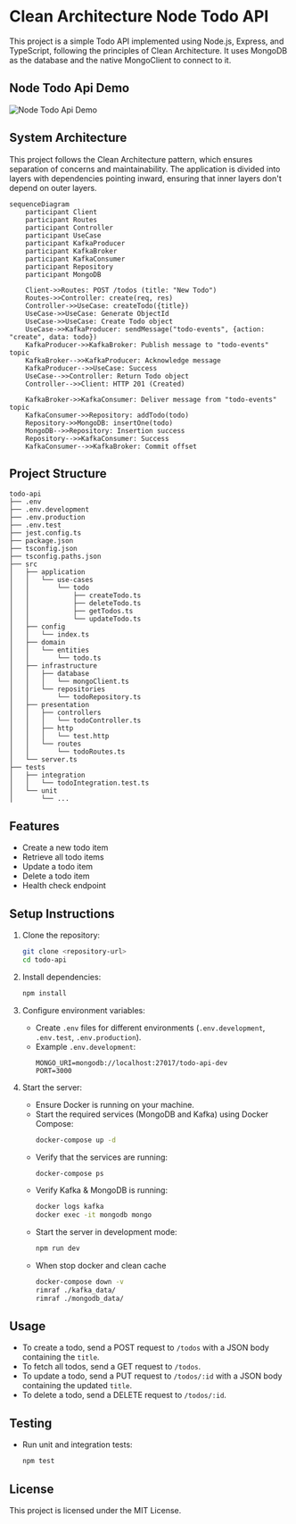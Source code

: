 # Clean Architecture Node Todo API

This project is a simple Todo API implemented using Node.js, Express, and TypeScript, following the principles of Clean Architecture. It uses MongoDB as the database and the native MongoClient to connect to it.

## Node Todo Api Demo
![Node Todo Api Demo](doc/node-todo-api-demo.gif)

## System Architecture

This project follows the Clean Architecture pattern, which ensures separation of concerns and maintainability. The application is divided into layers with dependencies pointing inward, ensuring that inner layers don't depend on outer layers.

```mermaid
sequenceDiagram
    participant Client
    participant Routes
    participant Controller
    participant UseCase
    participant KafkaProducer
    participant KafkaBroker
    participant KafkaConsumer
    participant Repository
    participant MongoDB

    Client->>Routes: POST /todos (title: "New Todo")
    Routes->>Controller: create(req, res)
    Controller->>UseCase: createTodo({title})
    UseCase->>UseCase: Generate ObjectId
    UseCase->>UseCase: Create Todo object
    UseCase->>KafkaProducer: sendMessage("todo-events", {action: "create", data: todo})
    KafkaProducer->>KafkaBroker: Publish message to "todo-events" topic
    KafkaBroker-->>KafkaProducer: Acknowledge message
    KafkaProducer-->>UseCase: Success
    UseCase-->>Controller: Return Todo object
    Controller-->>Client: HTTP 201 (Created)

    KafkaBroker->>KafkaConsumer: Deliver message from "todo-events" topic
    KafkaConsumer->>Repository: addTodo(todo)
    Repository->>MongoDB: insertOne(todo)
    MongoDB-->>Repository: Insertion success
    Repository-->>KafkaConsumer: Success
    KafkaConsumer-->>KafkaBroker: Commit offset
```

## Project Structure

```
todo-api
├── .env
├── .env.development
├── .env.production
├── .env.test
├── jest.config.ts
├── package.json
├── tsconfig.json
├── tsconfig.paths.json
├── src
│   ├── application
│   │   └── use-cases
│   │       └── todo
│   │           ├── createTodo.ts
│   │           ├── deleteTodo.ts
│   │           ├── getTodos.ts
│   │           └── updateTodo.ts
│   ├── config
│   │   └── index.ts
│   ├── domain
│   │   └── entities
│   │       └── todo.ts
│   ├── infrastructure
│   │   ├── database
│   │   │   └── mongoClient.ts
│   │   └── repositories
│   │       └── todoRepository.ts
│   ├── presentation
│   │   ├── controllers
│   │   │   └── todoController.ts
│   │   ├── http
│   │   │   └── test.http
│   │   └── routes
│   │       └── todoRoutes.ts
│   └── server.ts
├── tests
│   ├── integration
│   │   └── todoIntegration.test.ts
│   └── unit
│       └── ...
```

## Features

- Create a new todo item
- Retrieve all todo items
- Update a todo item
- Delete a todo item
- Health check endpoint

## Setup Instructions

1. Clone the repository:
   ```bash
   git clone <repository-url>
   cd todo-api
   ```

2. Install dependencies:
   ```bash
   npm install
   ```

3. Configure environment variables:
   - Create `.env` files for different environments (`.env.development`, `.env.test`, `.env.production`).
   - Example `.env.development`:
     ```
     MONGO_URI=mongodb://localhost:27017/todo-api-dev
     PORT=3000
     ```

4. Start the server:
   - Ensure Docker is running on your machine.
   - Start the required services (MongoDB and Kafka) using Docker Compose:
     ```bash
     docker-compose up -d
     ```
   - Verify that the services are running:
     ```bash
     docker-compose ps
     ```
   - Verify Kafka & MongoDB is running:
     ```bash
     docker logs kafka
     docker exec -it mongodb mongo
     ```  
   - Start the server in development mode:
     ```bash
     npm run dev
     ```
   - When stop docker and clean cache
     ```bash
     docker-compose down -v
     rimraf ./kafka_data/
     rimraf ./mongodb_data/
     ```

## Usage

- To create a todo, send a POST request to `/todos` with a JSON body containing the `title`.
- To fetch all todos, send a GET request to `/todos`.
- To update a todo, send a PUT request to `/todos/:id` with a JSON body containing the updated `title`.
- To delete a todo, send a DELETE request to `/todos/:id`.

## Testing

- Run unit and integration tests:
  ```bash
  npm test
  ```

## License

This project is licensed under the MIT License.